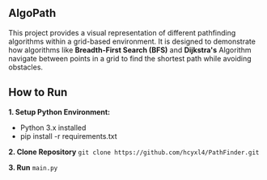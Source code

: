 ## AlgoPath
This project provides a visual representation of different pathfinding algorithms within a grid-based environment. It is designed to demonstrate how algorithms like **Breadth-First Search (BFS)** and **Dijkstra's** Algorithm navigate between points in a grid to find the shortest path while avoiding obstacles.  

## How to Run
**1. Setup Python Environment:**
- Python 3.x installed
- pip install -r requirements.txt

**2. Clone Repository** 
    ```
    git clone https://github.com/hcyxl4/PathFinder.git
    ```

**3. Run** `main.py`


